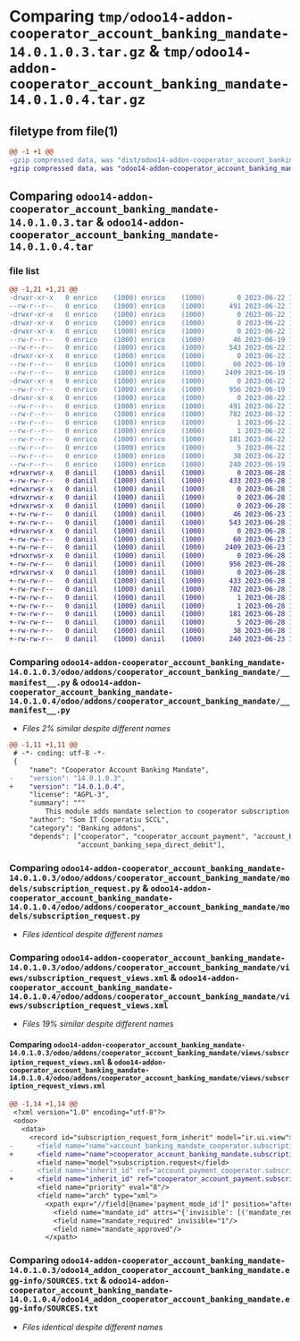 # Comparing `tmp/odoo14-addon-cooperator_account_banking_mandate-14.0.1.0.3.tar.gz` & `tmp/odoo14-addon-cooperator_account_banking_mandate-14.0.1.0.4.tar.gz`

## filetype from file(1)

```diff
@@ -1 +1 @@
-gzip compressed data, was "dist/odoo14-addon-cooperator_account_banking_mandate-14.0.1.0.3.tar", last modified: Thu Jun 22 15:44:27 2023, max compression
+gzip compressed data, was "odoo14-addon-cooperator_account_banking_mandate-14.0.1.0.4.tar", last modified: Wed Jun 28 15:32:27 2023, max compression
```

## Comparing `odoo14-addon-cooperator_account_banking_mandate-14.0.1.0.3.tar` & `odoo14-addon-cooperator_account_banking_mandate-14.0.1.0.4.tar`

### file list

```diff
@@ -1,21 +1,21 @@
-drwxr-xr-x   0 enrico    (1000) enrico    (1000)        0 2023-06-22 15:44:27.464319 odoo14-addon-cooperator_account_banking_mandate-14.0.1.0.3/
--rw-r--r--   0 enrico    (1000) enrico    (1000)      491 2023-06-22 15:44:27.464319 odoo14-addon-cooperator_account_banking_mandate-14.0.1.0.3/PKG-INFO
-drwxr-xr-x   0 enrico    (1000) enrico    (1000)        0 2023-06-22 15:44:27.460986 odoo14-addon-cooperator_account_banking_mandate-14.0.1.0.3/odoo/
-drwxr-xr-x   0 enrico    (1000) enrico    (1000)        0 2023-06-22 15:44:27.460986 odoo14-addon-cooperator_account_banking_mandate-14.0.1.0.3/odoo/addons/
-drwxr-xr-x   0 enrico    (1000) enrico    (1000)        0 2023-06-22 15:44:27.460986 odoo14-addon-cooperator_account_banking_mandate-14.0.1.0.3/odoo/addons/cooperator_account_banking_mandate/
--rw-r--r--   0 enrico    (1000) enrico    (1000)       46 2023-06-19 10:18:40.000000 odoo14-addon-cooperator_account_banking_mandate-14.0.1.0.3/odoo/addons/cooperator_account_banking_mandate/__init__.py
--rw-r--r--   0 enrico    (1000) enrico    (1000)      543 2023-06-22 15:43:05.000000 odoo14-addon-cooperator_account_banking_mandate-14.0.1.0.3/odoo/addons/cooperator_account_banking_mandate/__manifest__.py
-drwxr-xr-x   0 enrico    (1000) enrico    (1000)        0 2023-06-22 15:44:27.464319 odoo14-addon-cooperator_account_banking_mandate-14.0.1.0.3/odoo/addons/cooperator_account_banking_mandate/models/
--rw-r--r--   0 enrico    (1000) enrico    (1000)       60 2023-06-19 10:18:40.000000 odoo14-addon-cooperator_account_banking_mandate-14.0.1.0.3/odoo/addons/cooperator_account_banking_mandate/models/__init__.py
--rw-r--r--   0 enrico    (1000) enrico    (1000)     2409 2023-06-19 10:18:40.000000 odoo14-addon-cooperator_account_banking_mandate-14.0.1.0.3/odoo/addons/cooperator_account_banking_mandate/models/subscription_request.py
-drwxr-xr-x   0 enrico    (1000) enrico    (1000)        0 2023-06-22 15:44:27.464319 odoo14-addon-cooperator_account_banking_mandate-14.0.1.0.3/odoo/addons/cooperator_account_banking_mandate/views/
--rw-r--r--   0 enrico    (1000) enrico    (1000)      956 2023-06-19 10:18:40.000000 odoo14-addon-cooperator_account_banking_mandate-14.0.1.0.3/odoo/addons/cooperator_account_banking_mandate/views/subscription_request_views.xml
-drwxr-xr-x   0 enrico    (1000) enrico    (1000)        0 2023-06-22 15:44:27.464319 odoo14-addon-cooperator_account_banking_mandate-14.0.1.0.3/odoo14_addon_cooperator_account_banking_mandate.egg-info/
--rw-r--r--   0 enrico    (1000) enrico    (1000)      491 2023-06-22 15:44:27.000000 odoo14-addon-cooperator_account_banking_mandate-14.0.1.0.3/odoo14_addon_cooperator_account_banking_mandate.egg-info/PKG-INFO
--rw-r--r--   0 enrico    (1000) enrico    (1000)      782 2023-06-22 15:44:27.000000 odoo14-addon-cooperator_account_banking_mandate-14.0.1.0.3/odoo14_addon_cooperator_account_banking_mandate.egg-info/SOURCES.txt
--rw-r--r--   0 enrico    (1000) enrico    (1000)        1 2023-06-22 15:44:27.000000 odoo14-addon-cooperator_account_banking_mandate-14.0.1.0.3/odoo14_addon_cooperator_account_banking_mandate.egg-info/dependency_links.txt
--rw-r--r--   0 enrico    (1000) enrico    (1000)        1 2023-06-22 11:53:02.000000 odoo14-addon-cooperator_account_banking_mandate-14.0.1.0.3/odoo14_addon_cooperator_account_banking_mandate.egg-info/not-zip-safe
--rw-r--r--   0 enrico    (1000) enrico    (1000)      181 2023-06-22 15:44:27.000000 odoo14-addon-cooperator_account_banking_mandate-14.0.1.0.3/odoo14_addon_cooperator_account_banking_mandate.egg-info/requires.txt
--rw-r--r--   0 enrico    (1000) enrico    (1000)        5 2023-06-22 15:44:27.000000 odoo14-addon-cooperator_account_banking_mandate-14.0.1.0.3/odoo14_addon_cooperator_account_banking_mandate.egg-info/top_level.txt
--rw-r--r--   0 enrico    (1000) enrico    (1000)       38 2023-06-22 15:44:27.464319 odoo14-addon-cooperator_account_banking_mandate-14.0.1.0.3/setup.cfg
--rw-r--r--   0 enrico    (1000) enrico    (1000)      240 2023-06-19 10:18:40.000000 odoo14-addon-cooperator_account_banking_mandate-14.0.1.0.3/setup.py
+drwxrwsr-x   0 daniil    (1000) daniil    (1000)        0 2023-06-28 15:32:27.534052 odoo14-addon-cooperator_account_banking_mandate-14.0.1.0.4/
+-rw-rw-r--   0 daniil    (1000) daniil    (1000)      433 2023-06-28 15:32:27.534052 odoo14-addon-cooperator_account_banking_mandate-14.0.1.0.4/PKG-INFO
+drwxrwsr-x   0 daniil    (1000) daniil    (1000)        0 2023-06-28 15:32:27.526055 odoo14-addon-cooperator_account_banking_mandate-14.0.1.0.4/odoo/
+drwxrwsr-x   0 daniil    (1000) daniil    (1000)        0 2023-06-28 15:32:27.526055 odoo14-addon-cooperator_account_banking_mandate-14.0.1.0.4/odoo/addons/
+drwxrwsr-x   0 daniil    (1000) daniil    (1000)        0 2023-06-28 15:32:27.530053 odoo14-addon-cooperator_account_banking_mandate-14.0.1.0.4/odoo/addons/cooperator_account_banking_mandate/
+-rw-rw-r--   0 daniil    (1000) daniil    (1000)       46 2023-06-23 14:29:27.000000 odoo14-addon-cooperator_account_banking_mandate-14.0.1.0.4/odoo/addons/cooperator_account_banking_mandate/__init__.py
+-rw-rw-r--   0 daniil    (1000) daniil    (1000)      543 2023-06-28 15:32:06.000000 odoo14-addon-cooperator_account_banking_mandate-14.0.1.0.4/odoo/addons/cooperator_account_banking_mandate/__manifest__.py
+drwxrwsr-x   0 daniil    (1000) daniil    (1000)        0 2023-06-28 15:32:27.530053 odoo14-addon-cooperator_account_banking_mandate-14.0.1.0.4/odoo/addons/cooperator_account_banking_mandate/models/
+-rw-rw-r--   0 daniil    (1000) daniil    (1000)       60 2023-06-23 14:29:27.000000 odoo14-addon-cooperator_account_banking_mandate-14.0.1.0.4/odoo/addons/cooperator_account_banking_mandate/models/__init__.py
+-rw-rw-r--   0 daniil    (1000) daniil    (1000)     2409 2023-06-23 14:29:27.000000 odoo14-addon-cooperator_account_banking_mandate-14.0.1.0.4/odoo/addons/cooperator_account_banking_mandate/models/subscription_request.py
+drwxrwsr-x   0 daniil    (1000) daniil    (1000)        0 2023-06-28 15:32:27.530053 odoo14-addon-cooperator_account_banking_mandate-14.0.1.0.4/odoo/addons/cooperator_account_banking_mandate/views/
+-rw-rw-r--   0 daniil    (1000) daniil    (1000)      956 2023-06-28 15:25:24.000000 odoo14-addon-cooperator_account_banking_mandate-14.0.1.0.4/odoo/addons/cooperator_account_banking_mandate/views/subscription_request_views.xml
+drwxrwsr-x   0 daniil    (1000) daniil    (1000)        0 2023-06-28 15:32:27.534052 odoo14-addon-cooperator_account_banking_mandate-14.0.1.0.4/odoo14_addon_cooperator_account_banking_mandate.egg-info/
+-rw-rw-r--   0 daniil    (1000) daniil    (1000)      433 2023-06-28 15:32:27.000000 odoo14-addon-cooperator_account_banking_mandate-14.0.1.0.4/odoo14_addon_cooperator_account_banking_mandate.egg-info/PKG-INFO
+-rw-rw-r--   0 daniil    (1000) daniil    (1000)      782 2023-06-28 15:32:27.000000 odoo14-addon-cooperator_account_banking_mandate-14.0.1.0.4/odoo14_addon_cooperator_account_banking_mandate.egg-info/SOURCES.txt
+-rw-rw-r--   0 daniil    (1000) daniil    (1000)        1 2023-06-28 15:32:27.000000 odoo14-addon-cooperator_account_banking_mandate-14.0.1.0.4/odoo14_addon_cooperator_account_banking_mandate.egg-info/dependency_links.txt
+-rw-rw-r--   0 daniil    (1000) daniil    (1000)        1 2023-06-28 15:32:27.000000 odoo14-addon-cooperator_account_banking_mandate-14.0.1.0.4/odoo14_addon_cooperator_account_banking_mandate.egg-info/not-zip-safe
+-rw-rw-r--   0 daniil    (1000) daniil    (1000)      181 2023-06-28 15:32:27.000000 odoo14-addon-cooperator_account_banking_mandate-14.0.1.0.4/odoo14_addon_cooperator_account_banking_mandate.egg-info/requires.txt
+-rw-rw-r--   0 daniil    (1000) daniil    (1000)        5 2023-06-28 15:32:27.000000 odoo14-addon-cooperator_account_banking_mandate-14.0.1.0.4/odoo14_addon_cooperator_account_banking_mandate.egg-info/top_level.txt
+-rw-rw-r--   0 daniil    (1000) daniil    (1000)       38 2023-06-28 15:32:27.534052 odoo14-addon-cooperator_account_banking_mandate-14.0.1.0.4/setup.cfg
+-rw-rw-r--   0 daniil    (1000) daniil    (1000)      240 2023-06-23 14:29:27.000000 odoo14-addon-cooperator_account_banking_mandate-14.0.1.0.4/setup.py
```

### Comparing `odoo14-addon-cooperator_account_banking_mandate-14.0.1.0.3/odoo/addons/cooperator_account_banking_mandate/__manifest__.py` & `odoo14-addon-cooperator_account_banking_mandate-14.0.1.0.4/odoo/addons/cooperator_account_banking_mandate/__manifest__.py`

 * *Files 2% similar despite different names*

```diff
@@ -1,11 +1,11 @@
 # -*- coding: utf-8 -*-
 {
     "name": "Cooperator Account Banking Mandate",
-    "version": "14.0.1.0.3",
+    "version": "14.0.1.0.4",
     "license": "AGPL-3",
     "summary": """
         This module adds mandate selection to cooperator subscription request.""",
     "author": "Som IT Cooperatiu SCCL",
     "category": "Banking addons",
     "depends": ["cooperator", "cooperator_account_payment", "account_banking_mandate",
                 "account_banking_sepa_direct_debit"],
```

### Comparing `odoo14-addon-cooperator_account_banking_mandate-14.0.1.0.3/odoo/addons/cooperator_account_banking_mandate/models/subscription_request.py` & `odoo14-addon-cooperator_account_banking_mandate-14.0.1.0.4/odoo/addons/cooperator_account_banking_mandate/models/subscription_request.py`

 * *Files identical despite different names*

### Comparing `odoo14-addon-cooperator_account_banking_mandate-14.0.1.0.3/odoo/addons/cooperator_account_banking_mandate/views/subscription_request_views.xml` & `odoo14-addon-cooperator_account_banking_mandate-14.0.1.0.4/odoo/addons/cooperator_account_banking_mandate/views/subscription_request_views.xml`

 * *Files 19% similar despite different names*

#### Comparing `odoo14-addon-cooperator_account_banking_mandate-14.0.1.0.3/odoo/addons/cooperator_account_banking_mandate/views/subscription_request_views.xml` & `odoo14-addon-cooperator_account_banking_mandate-14.0.1.0.4/odoo/addons/cooperator_account_banking_mandate/views/subscription_request_views.xml`

```diff
@@ -1,14 +1,14 @@
 <?xml version="1.0" encoding="utf-8"?>
 <odoo>
   <data>
     <record id="subscription_request_form_inherit" model="ir.ui.view">
-      <field name="name">account_banking_mandate_cooperator.subscription_request.form</field>
+      <field name="name">cooperator_account_banking_mandate.subscription_request.form</field>
       <field name="model">subscription.request</field>
-      <field name="inherit_id" ref="account_payment_cooperator.subscription_request_form_inherit"/>
+      <field name="inherit_id" ref="cooperator_account_payment.subscription_request_form_inherit"/>
       <field name="priority" eval="8"/>
       <field name="arch" type="xml">
         <xpath expr="//field[@name='payment_mode_id']" position="after">
           <field name="mandate_id" attrs="{'invisible': [('mandate_required', '=', False)]}"/>
           <field name="mandate_required" invisible="1"/>
           <field name="mandate_approved"/>
         </xpath>
```

### Comparing `odoo14-addon-cooperator_account_banking_mandate-14.0.1.0.3/odoo14_addon_cooperator_account_banking_mandate.egg-info/SOURCES.txt` & `odoo14-addon-cooperator_account_banking_mandate-14.0.1.0.4/odoo14_addon_cooperator_account_banking_mandate.egg-info/SOURCES.txt`

 * *Files identical despite different names*

